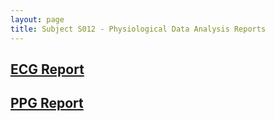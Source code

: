 ```yaml
---
layout: page
title: Subject S012 - Physiological Data Analysis Reports
---
```


## [ECG Report](./ecg/README.md)
## [PPG Report](./ppg/README.md)
